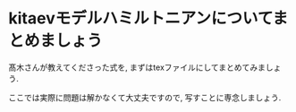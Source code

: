 # kitaevモデルハミルトニアンについてまとめましょう

髙木さんが教えてくださった式を, まずはtexファイルにしてまとめてみましょう.

ここでは実際に問題は解かなくて大丈夫ですので, 写すことに専念しましょう.
